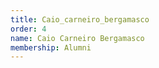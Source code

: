 ```yaml
---
title: Caio_carneiro_bergamasco
order: 4
name: Caio Carneiro Bergamasco
membership: Alumni
---
```


